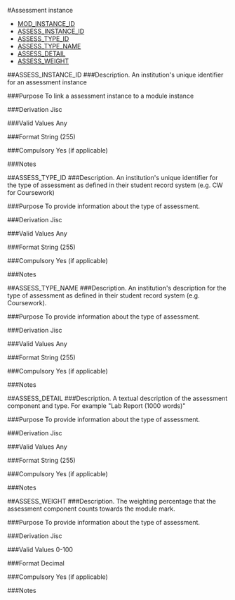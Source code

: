 #Assessment instance
* [MOD_INSTANCE_ID](module_instance.md#mod_instance_id)
* [ASSESS_INSTANCE_ID](#assess_instance_id)
* [ASSESS_TYPE_ID](#assess_type_id)
* [ASSESS_TYPE_NAME](#assess_type_name)
* [ASSESS_DETAIL](#assess_detail)
* [ASSESS_WEIGHT](#assess_weight)

##ASSESS_INSTANCE_ID
###Description.
An institution's unique identifier for an assessment instance

###Purpose
To link a assessment instance to a module instance

###Derivation
Jisc

###Valid Values
Any

###Format
String (255)

###Compulsory
Yes (if applicable)

###Notes


##ASSESS_TYPE_ID
###Description.
An institution's unique identifier for the type of assessment as defined in their student record system (e.g. CW for Coursework)

###Purpose
To provide information about the type of assessment.

###Derivation
Jisc

###Valid Values
Any

###Format
String (255)

###Compulsory
Yes (if applicable)

###Notes


##ASSESS_TYPE_NAME
###Description.
An institution's description for the type of assessment as defined in their student record system (e.g. Coursework).

###Purpose
To provide information about the type of assessment.

###Derivation
Jisc

###Valid Values
Any

###Format
String (255)

###Compulsory
Yes (if applicable)

###Notes


##ASSESS_DETAIL
###Description.
A textual description of the assessment component and type. For example "Lab Report (1000 words)"

###Purpose
To provide information about the type of assessment.

###Derivation
Jisc

###Valid Values
Any

###Format
String (255)

###Compulsory
Yes (if applicable)

###Notes

##ASSESS_WEIGHT
###Description.
The weighting percentage that the assessment component counts towards the module mark.

###Purpose
To provide information about the type of assessment.

###Derivation
Jisc

###Valid Values
0-100

###Format
Decimal

###Compulsory
Yes (if applicable)

###Notes